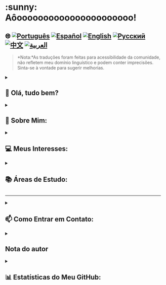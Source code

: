 <h1>:sunny: Aôoooooooooooooooooooooo! </h1>


## 🌐 [![Português](https://img.shields.io/badge/Português-green)](https://github.com/SamuelRocha91/SamuelRocha91/blob/main/README.md) [![Español](https://img.shields.io/badge/Español-yellow)](https://github.com/SamuelRocha91/SamuelRocha91/blob/main/README_SP.MD) [![English](https://img.shields.io/badge/English-blue)](https://github.com/SamuelRocha91/SamuelRocha91/blob/main/README_EN.MD) [![Русский](https://img.shields.io/badge/Русский-lightgrey)](https://github.com/SamuelRocha91/SamuelRocha91/blob/main/README_язык.md) [![中文](https://img.shields.io/badge/中文-red)](https://github.com/SamuelRocha91/SamuelRocha91/blob/main/README_华语.md) [![العربية](https://img.shields.io/badge/العربية-orange)](https://github.com/SamuelRocha91/SamuelRocha91/blob/main/README_ar.md)
> *Nota:*As traduções foram feitas para acessibilidade da comunidade, não refletem meu domínio linguístico e podem conter imprecisões. Sinta-se à vontade para sugerir melhorias.


<details>
<summary> <h2>👋 Olá, tudo bem? </h2> </summary>
<br>

<div>
  <p>Como posso ajudar? </p>
  <p>Meu github está em constante mudança 🏃</p>
  <p>Segue abaixo a atual padronização de repositórios (ou em implementação🫠️)</p>


<sumary><h2> 🎭️ Projetos React </h2> </summary>
- 🎮 [Trivia](https://github.com/SamuelRocha91/trivia_game)
- 🐣 [Pokedex](https://github.com/SamuelRocha91/pokedex)
- 🏪 [FrontEnd Online Store](https://github.com/SamuelRocha91/project-frontend-online-store)
- 👛 [Expense organizer](https://github.com/SamuelRocha91/project-trybewallet)
- 🌶️ [Recipes App](https://github.com/SamuelRocha91/ProjectRecipesApp)

<sumary><h2> 🪢️ Projetos Node </h2> </summary>

- 🗡️ [Trybe Smith](https://github.com/SamuelRocha91/TrybeSmith)
- 🪧 [Blogs Api](https://github.com/SamuelRocha91/BlogsApi)
- 🐉 [Trybers and Dragons](https://github.com/SamuelRocha91/trybeAndDragons)
- ⚽ [Typescript FootBall API](https://github.com/SamuelRocha91/trybeFutebolClube)

<sumary><h2> 👶️ Projetos de iniciantes </h2> </summary>

- 🖥️ [Conversor de binários](https://github.com/SamuelRocha91/Bin2Dec)
- 🎨 [Pixels Art](https://github.com/SamuelRocha91/PixelsArt)
- 📝 [Todo List](https://github.com/SamuelRocha91/TodoList)
- 🧮 [Calculadora](https://github.com/SamuelRocha91/calculator)
- 🦖 [Meme generator](https://github.com/SamuelRocha91/memeGenerator)
- 🪐 [Star Wars Planets](https://github.com/SamuelRocha91/javascriptStarWarsPlanets)


<sumary><h2> 🔋️ Projetos Full-Stack </h2> </summary>

### Delivery
  - 💎 [Delivery Backend](https://github.com/SamuelRocha91/delivery_back) - Aplicação backend em Rails para a plataforma de delivery
  - 🛒 [Consumy Application](https://github.com/SamuelRocha91/consumy) - Aplicação do consumidor
  - 👨‍💼 [Seller Application](https://github.com/SamuelRocha91/seller_application) - Aplicação do vendedor
  - 💲 [Paymenty API](https://github.com/SamuelRocha91/paymenty) - API de pagamento

### Measurement APi
  - 📏 [React Precision Application](https://github.com/SamuelRocha91/precisionReactApplication) - Interface de cadastro de medições de gás e de água
  - 🤖 [Node API](https://github.com/SamuelRocha91/apiMeasureWaterAndGas) - Api de medição e cadastro de consumo

<hr/>
<sumary><h2> ☕️ Projetos Java </h2> </summary>

- 🌾 [Projeto Java Agrix - Gerenciamento de Fazendas](https://github.com/SamuelRocha91/Agrix) 
- 🏛️ [Localizador de Museus](https://github.com/SamuelRocha91/localizadorDeMuseus)
- 📃 [Regras de Progressão](https://github.com/SamuelRocha91/project_rule_of_progression)
- 🗳️ [Sistema de Votação](https://github.com/SamuelRocha91/sistemaDeVotacao)

<sumary><h2> 📱️ Projetos Kotlin </h2> </summary>

- 📜 [Virtual Menu](https://github.com/SamuelRocha91/kotlinVirtualMenu)
-  ☀️ [Weather App](https://github.com/SamuelRocha91/kotlinWeatherApp)
- 💱 [kotlin Exchange Rate](https://github.com/SamuelRocha91/kotlinExchangeRate)
- 👤 [Social Login](https://github.com/SamuelRocha91/kotlinLoginSocial)


<sumary><h2> 🔴️ Projetos Ruby </h2> </summary>

- 📽️ [Rails Movie](https://github.com/SamuelRocha91/rails_movies_catalog)
- 👩‍⚖️[Odin Exercises](https://github.com/SamuelRocha91/ruby_exercises)


<sumary><h2> 🎲️ Banco de dados </h2> </summary>

- 🚗️ [Rental Car](https://github.com/SamuelRocha91/dbRentalCar)

<sumary><h2> 🐍️ Projetos Python </h2> </summary>

- 7⃣️ [Algorithms](https://github.com/SamuelRocha91/Algorithms)
- 🍲️ [Restaurant Orders](https://github.com/SamuelRocha91/restaurantOrders)
-  ✍️ [Scripts](https://github.com/SamuelRocha91/scripts)
- 🕵️‍♀️ [Trybe is not google](https://github.com/SamuelRocha91/trybeIsNotGoogle)

</details>
<details>
<summary><h2>🧑 Sobre Mim:</h2></summary>
<p>Samuel Rocha, baiano🇧🇷, soteropolitano⚫🔴 e desenvolvedor web.</p>

[![Full-Stack Web Development Course](https://img.shields.io/badge/-Certified_Web_Developer-blue?style=flat&logo=google-chrome&logoColor=white)](https://www.credential.net/ad5e0984-fa07-41b0-a50b-51cb25fd0010#gs.ffccza)
[![Certified Java Developer](https://img.shields.io/badge/-Certified_Java_Developer-red?style=flat&logo=java&logoColor=white)](https://www.credential.net/b0eedfe8-4280-4cc4-b832-49f1d9426664#gs.ffcj0a)
[![JavaScript Algorithms and Data Structures](https://img.shields.io/badge/-JavaScript_Algorithms_and_Data_Structures-yellow?style=flat&logo=javascript&logoColor=white)](https://www.freecodecamp.org/certification/Sam_sr91/javascript-algorithms-and-data-structures)
</details>
<details>
<summary><h2>💻 Meus Interesses:</h2></summary>
<p>Aberto a trocar experiências, criar novos projetos, receber propostas laborais e fazer novas amizades </p>
</details>
<details>
<summary><h2>📚 Áreas de Estudo:</h2></summary>

### 🖥️ Front-End: 
<a href="https://vuejs.org/" target="_blank"><img src="https://img.shields.io/badge/Vue.js-%2335495e.svg?style=flat&logo=vue-dot-js&logoColor=%234FC08D" alt="Vue.js" /></a> 
<a href="https://reactjs.org/" target="_blank"><img src="https://img.shields.io/badge/React-%2320232a.svg?style=flat&logo=react&logoColor=%2361DAFB" alt="React" /></a>

### 📡 Back-End:
<a href="https://nodejs.org/" target="_blank"><img src="https://img.shields.io/badge/Node.js-43853D?style=flat&logo=node-dot-js&logoColor=white" alt="Node.js" /></a>
<a href="https://spring.io/" target="_blank"><img src="https://img.shields.io/badge/Spring-%236DB33F.svg?style=flat&logo=spring&logoColor=white" alt="Spring" /></a>
<a href="https://rubyonrails.org/" target="_blank"><img src="https://img.shields.io/badge/Ruby_on_Rails-%23CC0000.svg?style=flat&logo=ruby-on-rails&logoColor=white" alt="Ruby on Rails" /></a>

### 📖 Linguagens de Programação:
<a href="https://www.java.com/" target="_blank"><img src="https://img.shields.io/badge/Java-%23ED8B00.svg?style=flat&logo=java&logoColor=white" alt="Java" /></a>
<a href="https://developer.mozilla.org/en-US/docs/Web/JavaScript" target="_blank"><img src="https://img.shields.io/badge/JavaScript-%23323330.svg?style=flat&logo=javascript&logoColor=%23F7DF1E" alt="JavaScript" /></a>
<a href="https://www.typescriptlang.org/" target="_blank"><img src="https://img.shields.io/badge/TypeScript-%23007ACC.svg?style=flat&logo=typescript&logoColor=white" alt="TypeScript" /></a>
<a href="https://kotlinlang.org/" target="_blank"><img src="https://img.shields.io/badge/Kotlin-%230095D5.svg?style=flat&logo=kotlin&logoColor=white" alt="Kotlin" /></a>

### 💡 Outras Tecnologias:
<a href="https://www.docker.com/" target="_blank"><img src="https://img.shields.io/badge/Docker-%230db7ed.svg?style=flat&logo=docker&logoColor=white" alt="Docker" /></a>
<a href="https://www.mysql.com/" target="_blank"><img src="https://img.shields.io/badge/MySQL-%2300f.svg?style=flat&logo=mysql&logoColor=white" alt="MySQL" /></a>
<a href="https://expressjs.com/" target="_blank"><img src="https://img.shields.io/badge/Express.js-%23404d59.svg?style=flat&logo=express&logoColor=%2361DAFB" alt="Express.js" /></a>
<a href="https://redux.js.org/" target="_blank"><img src="https://img.shields.io/badge/Redux-%23764ABC.svg?style=flat&logo=redux&logoColor=white" alt="Redux" /></a>
<a href="https://jestjs.io/" target="_blank"><img src="https://img.shields.io/badge/Jest-%23C21325.svg?style=flat&logo=jest&logoColor=white" alt="Jest" /></a>
<a href="https://junit.org/junit5/" target="_blank"><img src="https://img.shields.io/badge/JUnit-%2325A162.svg?style=flat&logo=junit5&logoColor=white" alt="JUnit" /></a>
<a href="https://swagger.io/" target="_blank"><img src="https://img.shields.io/badge/Swagger-%2385EA2D.svg?style=flat&logo=swagger&logoColor=black" alt="Swagger" /></a>

</details>

<hr/>
<details>
<summary><h2>📫 Como Entrar em Contato:</h2></summary>


[![LinkedIn](https://img.shields.io/badge/LinkedIn-%230077B5.svg?logo=linkedin&logoColor=white)](https://www.linkedin.com/in/samuel-rocha-88278224a/)
[![WhatsApp](https://img.shields.io/badge/WhatsApp-%25D366.svg?logo=whatsapp&logoColor=white)](https://wa.me/71992594946)
[![Email](https://img.shields.io/badge/Email-D14836?logo=gmail&logoColor=white)](mailto:samuel_sr@hotmail.com.br)
[![Discord](https://img.shields.io/badge/Discord-%237289DA.svg?logo=discord&logoColor=white)](https://discordapp.com/users/samuelrocha91#1543)
[![HackerRank](https://img.shields.io/badge/HackerRank-%232EC866.svg?logo=HackerRank&logoColor=white)](https://www.hackerrank.com/profile/samuel_sr)

</details>

<details>
<summary><h2> Nota do autor</h2></summary>
 <div style="border: 1px solid #ddd; border-radius: 8px; padding: 16px; background-color: #f9f9f9; margin-top: 8px;">
    <p style="line-height: 1.6; color: #555; font-size: 1.1em; margin: 0; text-align:center">
      Peço-lhe perdão pelo tanto de cores e emojis a que foste submetido(a). Foi minha humilde e irritante forma de tentar chamar a sua atenção para minha dedicação e esforço. Espero ao menos que alguma criança que você conheça possa ler o texto e aprovar essa baderna. Gratidão
    </p>
  </div>
</details>

<details>
<summary><h2>📊 Estatísticas do Meu GitHub:</h2></summary>

[![SamuelRocha91 GitHub stats](https://github-readme-stats.vercel.app/api?username=SamuelRocha91)](https://github.com/SamuelRocha91/github-readme-stats)
![Top Langs](https://github-readme-stats.vercel.app/api/top-langs/?username=SamuelRocha91&langs_count=8&layout=compact)

![](https://api.visitorbadge.io/api/VisitorHit?user=SamuelRocha91&repo=SamuelRocha91-visitors-badge&countColor=%237B1E7A)
</details>
